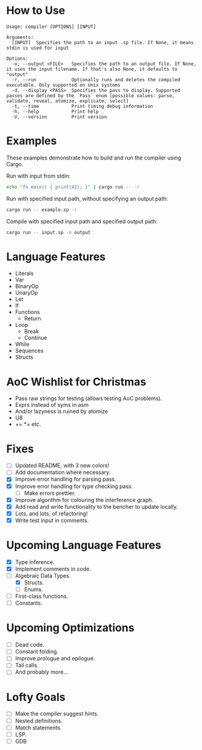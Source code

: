 # How to Use

```
Usage: compiler [OPTIONS] [INPUT]

Arguments:
  [INPUT]  Specifies the path to an input .sp file. If None, it means stdin is used for input

Options:
  -o, --output <FILE>   Specifies the path to an output file. If None, it uses the input filename. If that's also None, it defaults to "output"
  -r, --run             Optionally runs and deletes the compiled executable. Only supported on Unix systems
  -d, --display <PASS>  Specifies the pass to display. Supported passes are defined by the `Pass` enum [possible values: parse, validate, reveal, atomize, explicate, select]
  -t, --time            Print timing debug information
  -h, --help            Print help
  -V, --version         Print version
```

# Examples

These examples demonstrate how to build and run the compiler using Cargo.

Run with input from stdin:

```sh
echo "fn main() { print(42); }" | cargo run -- -r
```

Run with specified input path, without specifying an output path:

```sh
cargo run -- example.sp -r
```

Compile with specified input path and specified output path:

```sh
cargo run -- input.sp -o output
```

# Language Features

* Literals
* Var
* BinaryOp
* UnaryOp
* Let
* If
* Functions
    * Return
* Loop
    * Break
    * Continue
* While
* Sequences
* Structs

# AoC Wishlist for Christmas

* Pass raw strings for testing (allows testing AoC problems).
* Exprs instead of syms in asm
* And/or lazyness is ruined by atomize
* U8
* += *= etc.

# Fixes

* [ ] Updated README, with 3 new colors!
* [ ] Add documentation where necessary.
* [x] Improve error handling for parsing pass.
* [x] Improve error handling for type checking pass.
    * [ ] Make errors prettier.
* [x] Improve algorithm for colouring the interference graph.
* [x] Add read and write functionality to the bencher to update locally.
* [x] Lots, and lots, of refactoring!
* [x] Write test input in comments.

# Upcoming Language Features

* [x] Type inference.
* [x] Implement comments in code.
* [ ] Algebraic Data Types.
    * [x] Structs.
    * [ ] Enums.
* [ ] First-class functions.
* [ ] Constants.

# Upcoming Optimizations

* [ ] Dead code.
* [ ] Constant folding.
* [ ] Improve prologue and epilogue.
* [ ] Tail calls.
* [ ] And probably more...

# Lofty Goals

* [ ] Make the compiler suggest hints.
* [ ] Nested definitions.
* [ ] Match statements.
* [ ] LSP.
* [ ] GDB
